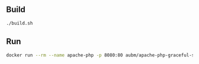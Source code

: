 ## Build

```bash
./build.sh
```

## Run

```bash
docker run --rm --name apache-php -p 8080:80 aubm/apache-php-graceful-shutdown-demo
```
